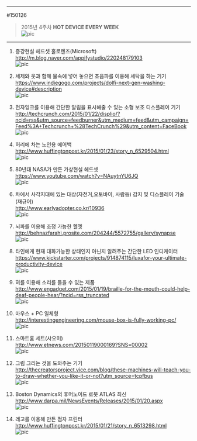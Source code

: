                 
---                  
#150126               
> 2015년 4주차 **HOT DEVICE EVERY WEEK**                 
![pic](../image/MAIN.png)                 
                    
---                
  
  
1. 증강현실 헤드셋 홀로렌즈(Microsoft)  
http://m.blog.naver.com/appifystudio/220248179103  
![pic](../image/150126/1.PNG)  
  
2. 세제와 옷과 함께 물속에 넣어 놓으면 초음파를 이용해 세탁을 하는 기기  
https://www.indiegogo.com/projects/dolfi-next-gen-washing-device#description  
![pic](../image/150126/2.png)  
  
3. 전자잉크를 이용해 간단한 알림을 표시해줄 수 있는 소형 보조 디스플레이 기기  
http://techcrunch.com/2015/01/22/displio/?ncid=rss&utm_source=feedburner&utm_medium=feed&utm_campaign=Feed%3A+Techcrunch+%28TechCrunch%29&utm_content=FaceBook  
![pic](../image/150126/3.png)  
  
4. 허리에 차는 노인용 에어백  
http://www.huffingtonpost.kr/2015/01/23/story_n_6529504.html  
![pic](../image/150126/4.jpg)  
  
  
5. 80년대 NASA가 만든 가상현실 헤드셋  
https://www.youtube.com/watch?v=NAuytnYU6JQ  
![pic](../image/150126/5.PNG)  
  
6. 차에서 사각지대에 있는 대상(자전거,오토바이, 사람등) 감지 및 디스플레이 기술 (재규어)  
http://www.earlyadopter.co.kr/10936  
![pic](../image/150126/6.jpg)  
  
  
7. 뇌파를 이용해 조정 가능한 헬멧  
http://behnazfarahi.prosite.com/204244/5572755/gallery/synapse  
![pic](../image/150126/7.jpg)  
  
  
8.  타인에게 현재 대화가능한 상태인지 아닌지 알려주는 간단한 LED 인디케이터  
https://www.kickstarter.com/projects/914874115/luxafor-your-ultimate-productivity-device  
![pic](../image/150126/8.jpg)  
  
9. 혀를 이용해 소리를 들을 수 있는 제품   
http://www.engadget.com/2015/01/19/braille-for-the-mouth-could-help-deaf-people-hear/?ncid=rss_truncated  
![pic](../image/150126/9.jpg)  
  
10. 마우스 + PC 일체형  
http://interestingengineering.com/mouse-box-is-fully-working-pc/  
![pic](../image/150126/10.jpg)  
  
11. 스마트홈 세트(샤오미)  
http://www.etnews.com/20150119000169?SNS=00002  
![pic](../image/150126/11.jpg)  
  
12. 그림 그리는 것을 도와주는 기기  
http://thecreatorsproject.vice.com/blog/these-machines-will-teach-you-to-draw-whether-you-like-it-or-not?utm_source=tcpfbus  
![pic](../image/150126/12.JPG)  
  
13. Boston Dynamics의 휴머노이드 로봇 ATLAS 최신  
http://www.darpa.mil/NewsEvents/Releases/2015/01/20.aspx  
![pic](../image/150126/13.jpg)  
  
14. 레고를 이용해 만든 점자 프린터  
http://www.huffingtonpost.kr/2015/01/21/story_n_6513298.html  
![pic](../image/150126/14.jpg)  
  
  
